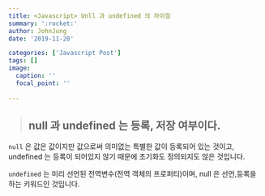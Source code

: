 ```yaml
---
title: <Javascript> Unll 과 undefined 의 차이점
summary: ':rocket:' 
author: JohnJung
date: '2019-11-20'

categories: ['Javascript Post']
tags: []
image:
  caption: ''
  focal_point: ''
  
---
```





> ## null 과 undefined 는 등록, 저장 여부이다.


`null` 은 값은 값이지만 값으로써 의미없는 특별한 값이 등록되어 있는 것이고, undefined 는 등록이 되어있지 않기 때문에 초기화도 정의되지도 않은 것입니다.


`undefined` 는 미리 선언된 전역변수(전역 객체의 프로퍼티)이며, null 은 선언,등록을 하는 키워드인 것입니다.




